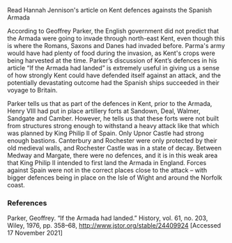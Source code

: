 Read Hannah Jennison's article on Kent defences againsts the Spanish Armada

According to Geoffrey Parker, the English government did not predict that the Armada were going to invade through north-east Kent, even though this is where the Romans, Saxons and Danes had invaded before.  Parma's army would have had plenty of food during the invasion, as Kent's crops were being harvested at the time. Parker’s discussion of Kent’s defences in his article “If the Armada had landed” is extremely useful in giving us a sense of how strongly Kent could have defended itself against an attack, and the potentially devastating outcome had the Spanish ships succeeded in their voyage to Britain.

Parker tells us that as part of the defences in Kent, prior to the Armada, Henry VIII had put in place artillery forts at Sandown, Deal, Walmer, Sandgate and Camber. However, he tells us that these forts were not built from structures strong enough to withstand a heavy attack like that which was planned by King Philip II of Spain. Only Upnor Castle had strong enough bastions. Canterbury and Rochester were only protected by their old medieval walls, and Rochester Castle was in a state of decay. Between Medway and Margate, there were no defences, and it is in this weak area that King Philip II intended to first land the Armada in England. Forces against Spain were not in the correct places close to the attack – with bigger defences being in place on the Isle of Wight and around the Norfolk coast.

### References

Parker, Geoffrey. “If the Armada had landed.” History, vol. 61, no. 203, Wiley, 1976, pp. 358–68, <http://www.jstor.org/stable/24409924> [Accessed 17 November 2021]
